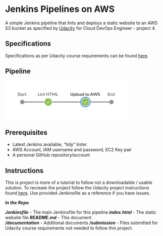 # Jenkins Pipelines on AWS

A simple Jenkins pipeline that lints and deploys a static website to an AWS S3 bucket as specified by [Udacity](https://www,udacity.com) for Cloud DevOps Engineer - project 4. 

## Specifications

Specifications as per Udacity course requirements can be found [here](./documentation/project_specifications.md).

## Pipeline

![Infrastructure Diagram](./documentation/images/pipeline.png)

## Prerequisites

-  Latest Jenkins available, “tidy” linter.
-  AWS Account, IAM username and password, EC2 Key pair
-  A personal GitHub repository/account

## Instructions

This is project is more of a tutorial to follow not a downloadable / usable solution. To recreate the project follow the Udacity project instructions found [here](./documentation/project_specifications.md). Use provided Jenkinsfile as a reference if you have issues. 

***In the Repo***

***Jenkinsfile*** - The main Jenkinsfile for this pipeline
***index.html*** - The static website file
***README.md*** - This document  
***/documentation*** - Additional documents
***/submission*** - Files submitted for Udacity course requirements not needed to follow this project.